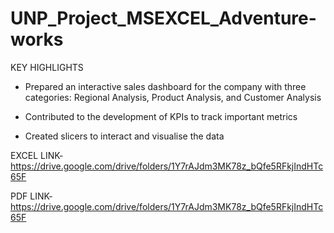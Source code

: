 # UNP_Project_MSEXCEL_Adventure-works
KEY HIGHLIGHTS
- Prepared an interactive sales dashboard for the company with three categories: Regional Analysis, Product Analysis, and Customer Analysis

- Contributed to the development of KPIs to track important metrics

- Created slicers to interact and visualise the data

EXCEL LINK-
https://drive.google.com/drive/folders/1Y7rAJdm3MK78z_bQfe5RFkjIndHTc65F

PDF LINK- 
https://drive.google.com/drive/folders/1Y7rAJdm3MK78z_bQfe5RFkjIndHTc65F
